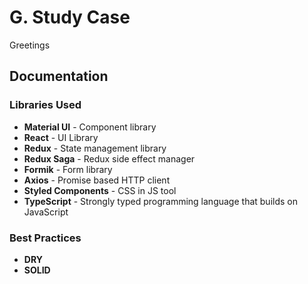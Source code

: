 # G. Study Case

Greetings

## Documentation

### Libraries Used

* **Material UI** - Component library 
* **React** - UI Library 
* **Redux** - State management library
* **Redux Saga** - Redux side effect manager
* **Formik** - Form library
* **Axios** - Promise based HTTP client
* **Styled Components** - CSS in JS tool
* **TypeScript** - Strongly typed programming language that builds on JavaScript

### Best Practices

* **DRY**
* **SOLID**
